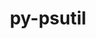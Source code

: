 ---
title: "py-psutil"
layout: cache
categories: [package, develop-2024-03-10]
meta: {"versions": ["5.9.5"], "compilers": ["apple-clang@=15.0.0", "cce@=15.0.1", "gcc@=11.1.0", "gcc@=11.4.0", "gcc@=7.3.1", "gcc@=7.5.0", "gcc@=9.4.0", "oneapi@=2024.0.0"], "oss": ["amzn2", "rhel8", "ubuntu18.04", "ubuntu20.04", "ubuntu22.04", "ventura"], "platforms": ["darwin", "linux"], "targets": ["aarch64", "neoverse_n1", "neoverse_v1", "neoverse_v2", "ppc64le", "x86_64_v3", "zen4"], "stacks": ["aws-isc", "aws-isc-aarch64", "data-vis-sdk", "e4s", "e4s-cray-rhel", "e4s-neoverse-v2", "e4s-neoverse_v1", "e4s-oneapi", "e4s-power", "ml-darwin-aarch64-mps", "ml-linux-x86_64-cpu", "ml-linux-x86_64-cuda", "ml-linux-x86_64-rocm", "radiuss", "root"], "num_specs": 21, "num_specs_by_stack": {"root": 21, "ml-darwin-aarch64-mps": 1, "aws-isc-aarch64": 2, "aws-isc": 1, "e4s-cray-rhel": 1, "radiuss": 1, "e4s-power": 2, "data-vis-sdk": 2, "e4s-neoverse_v1": 2, "e4s-neoverse-v2": 2, "e4s": 3, "ml-linux-x86_64-cpu": 2, "ml-linux-x86_64-cuda": 2, "ml-linux-x86_64-rocm": 1, "e4s-oneapi": 2}}
spec_details: [{"hash": "djmtz6fq3taasrk4wwomxm64jzzjwcq3", "compiler": "apple-clang@=15.0.0", "versions": ["5.9.5"], "os": "ventura", "platform": "darwin", "target": "aarch64", "variants": ["build_system=python_pip"], "stacks": ["root", "ml-darwin-aarch64-mps"], "size": "-", "tarball": "https://binaries.spack.io/develop-2024-03-10/build_cache/darwin-ventura-aarch64/apple-clang-15.0.0/py-psutil-5.9.5/darwin-ventura-aarch64-apple-clang-15.0.0-py-psutil-5.9.5-djmtz6fq3taasrk4wwomxm64jzzjwcq3.spack"}, {"hash": "v5sx5l6omqcsx2lzntweubfm4cy7vz7i", "compiler": "gcc@=7.3.1", "versions": ["5.9.5"], "os": "amzn2", "platform": "linux", "target": "aarch64", "variants": ["build_system=python_pip"], "stacks": ["root", "aws-isc-aarch64"], "size": "-", "tarball": "https://binaries.spack.io/develop-2024-03-10/build_cache/linux-amzn2-aarch64/gcc-7.3.1/py-psutil-5.9.5/linux-amzn2-aarch64-gcc-7.3.1-py-psutil-5.9.5-v5sx5l6omqcsx2lzntweubfm4cy7vz7i.spack"}, {"hash": "sxfqym2u2kaw2t2rvgogzpi6tigz2dzw", "compiler": "gcc@=7.3.1", "versions": ["5.9.5"], "os": "amzn2", "platform": "linux", "target": "neoverse_n1", "variants": ["build_system=python_pip"], "stacks": ["root", "aws-isc-aarch64"], "size": "-", "tarball": "https://binaries.spack.io/develop-2024-03-10/build_cache/linux-amzn2-neoverse_n1/gcc-7.3.1/py-psutil-5.9.5/linux-amzn2-neoverse_n1-gcc-7.3.1-py-psutil-5.9.5-sxfqym2u2kaw2t2rvgogzpi6tigz2dzw.spack"}, {"hash": "xwnwzpry446d355ol4d5e57j2ucm73nk", "compiler": "gcc@=7.3.1", "versions": ["5.9.5"], "os": "amzn2", "platform": "linux", "target": "x86_64_v3", "variants": ["build_system=python_pip"], "stacks": ["root", "aws-isc"], "size": "-", "tarball": "https://binaries.spack.io/develop-2024-03-10/build_cache/linux-amzn2-x86_64_v3/gcc-7.3.1/py-psutil-5.9.5/linux-amzn2-x86_64_v3-gcc-7.3.1-py-psutil-5.9.5-xwnwzpry446d355ol4d5e57j2ucm73nk.spack"}, {"hash": "fksxwem3fc5e2mbny2mggzouiootn7os", "compiler": "cce@=15.0.1", "versions": ["5.9.5"], "os": "rhel8", "platform": "linux", "target": "zen4", "variants": ["build_system=python_pip"], "stacks": ["root", "e4s-cray-rhel"], "size": "-", "tarball": "https://binaries.spack.io/develop-2024-03-10/build_cache/linux-rhel8-zen4/cce-15.0.1/py-psutil-5.9.5/linux-rhel8-zen4-cce-15.0.1-py-psutil-5.9.5-fksxwem3fc5e2mbny2mggzouiootn7os.spack"}, {"hash": "n3yircqkv3gstz2tveehj47sn3qx2ekt", "compiler": "gcc@=7.5.0", "versions": ["5.9.5"], "os": "ubuntu18.04", "platform": "linux", "target": "x86_64_v3", "variants": ["build_system=python_pip"], "stacks": ["root", "radiuss"], "size": "-", "tarball": "https://binaries.spack.io/develop-2024-03-10/build_cache/linux-ubuntu18.04-x86_64_v3/gcc-7.5.0/py-psutil-5.9.5/linux-ubuntu18.04-x86_64_v3-gcc-7.5.0-py-psutil-5.9.5-n3yircqkv3gstz2tveehj47sn3qx2ekt.spack"}, {"hash": "sdxkolvo2iqxw7nws4raittpba6lm6ko", "compiler": "gcc@=9.4.0", "versions": ["5.9.5"], "os": "ubuntu20.04", "platform": "linux", "target": "ppc64le", "variants": ["build_system=python_pip"], "stacks": ["e4s-power", "root"], "size": "-", "tarball": "https://binaries.spack.io/develop-2024-03-10/build_cache/linux-ubuntu20.04-ppc64le/gcc-9.4.0/py-psutil-5.9.5/linux-ubuntu20.04-ppc64le-gcc-9.4.0-py-psutil-5.9.5-sdxkolvo2iqxw7nws4raittpba6lm6ko.spack"}, {"hash": "wb27nregnvadb3fxct56bd6hhytnvk5t", "compiler": "gcc@=9.4.0", "versions": ["5.9.5"], "os": "ubuntu20.04", "platform": "linux", "target": "ppc64le", "variants": ["build_system=python_pip"], "stacks": ["e4s-power", "root"], "size": "-", "tarball": "https://binaries.spack.io/develop-2024-03-10/build_cache/linux-ubuntu20.04-ppc64le/gcc-9.4.0/py-psutil-5.9.5/linux-ubuntu20.04-ppc64le-gcc-9.4.0-py-psutil-5.9.5-wb27nregnvadb3fxct56bd6hhytnvk5t.spack"}, {"hash": "7c2iafr66mwxopb23t5z4hshuhvo3red", "compiler": "gcc@=11.1.0", "versions": ["5.9.5"], "os": "ubuntu20.04", "platform": "linux", "target": "x86_64_v3", "variants": ["build_system=python_pip"], "stacks": ["data-vis-sdk", "root"], "size": "-", "tarball": "https://binaries.spack.io/develop-2024-03-10/build_cache/linux-ubuntu20.04-x86_64_v3/gcc-11.1.0/py-psutil-5.9.5/linux-ubuntu20.04-x86_64_v3-gcc-11.1.0-py-psutil-5.9.5-7c2iafr66mwxopb23t5z4hshuhvo3red.spack"}, {"hash": "fnqzwobbznvsfq66sf44hke5chzvdc46", "compiler": "gcc@=11.1.0", "versions": ["5.9.5"], "os": "ubuntu20.04", "platform": "linux", "target": "x86_64_v3", "variants": ["build_system=python_pip"], "stacks": ["data-vis-sdk", "root"], "size": "-", "tarball": "https://binaries.spack.io/develop-2024-03-10/build_cache/linux-ubuntu20.04-x86_64_v3/gcc-11.1.0/py-psutil-5.9.5/linux-ubuntu20.04-x86_64_v3-gcc-11.1.0-py-psutil-5.9.5-fnqzwobbznvsfq66sf44hke5chzvdc46.spack"}, {"hash": "t7p6xf3zjwrf3tgbg7kdacgecq5xknpw", "compiler": "gcc@=11.4.0", "versions": ["5.9.5"], "os": "ubuntu22.04", "platform": "linux", "target": "neoverse_v1", "variants": ["build_system=python_pip"], "stacks": ["root", "e4s-neoverse_v1"], "size": "-", "tarball": "https://binaries.spack.io/develop-2024-03-10/build_cache/linux-ubuntu22.04-neoverse_v1/gcc-11.4.0/py-psutil-5.9.5/linux-ubuntu22.04-neoverse_v1-gcc-11.4.0-py-psutil-5.9.5-t7p6xf3zjwrf3tgbg7kdacgecq5xknpw.spack"}, {"hash": "6nrbx74hrx4hihvwcrertv6qbtdau2nt", "compiler": "gcc@=11.4.0", "versions": ["5.9.5"], "os": "ubuntu22.04", "platform": "linux", "target": "neoverse_v1", "variants": ["build_system=python_pip"], "stacks": ["root", "e4s-neoverse_v1"], "size": "-", "tarball": "https://binaries.spack.io/develop-2024-03-10/build_cache/linux-ubuntu22.04-neoverse_v1/gcc-11.4.0/py-psutil-5.9.5/linux-ubuntu22.04-neoverse_v1-gcc-11.4.0-py-psutil-5.9.5-6nrbx74hrx4hihvwcrertv6qbtdau2nt.spack"}, {"hash": "redjedz6jeyte6kh6wonqzuuq3qeu2xm", "compiler": "gcc@=11.4.0", "versions": ["5.9.5"], "os": "ubuntu22.04", "platform": "linux", "target": "neoverse_v2", "variants": ["build_system=python_pip"], "stacks": ["root", "e4s-neoverse-v2"], "size": "-", "tarball": "https://binaries.spack.io/develop-2024-03-10/build_cache/linux-ubuntu22.04-neoverse_v2/gcc-11.4.0/py-psutil-5.9.5/linux-ubuntu22.04-neoverse_v2-gcc-11.4.0-py-psutil-5.9.5-redjedz6jeyte6kh6wonqzuuq3qeu2xm.spack"}, {"hash": "uggnxjowek6oped3ahteqeawre5ncjiy", "compiler": "gcc@=11.4.0", "versions": ["5.9.5"], "os": "ubuntu22.04", "platform": "linux", "target": "neoverse_v2", "variants": ["build_system=python_pip"], "stacks": ["root", "e4s-neoverse-v2"], "size": "-", "tarball": "https://binaries.spack.io/develop-2024-03-10/build_cache/linux-ubuntu22.04-neoverse_v2/gcc-11.4.0/py-psutil-5.9.5/linux-ubuntu22.04-neoverse_v2-gcc-11.4.0-py-psutil-5.9.5-uggnxjowek6oped3ahteqeawre5ncjiy.spack"}, {"hash": "5p63st6q56k3rnltyy6rf4tfsakyu734", "compiler": "gcc@=11.4.0", "versions": ["5.9.5"], "os": "ubuntu22.04", "platform": "linux", "target": "x86_64_v3", "variants": ["build_system=python_pip"], "stacks": ["root", "e4s"], "size": "-", "tarball": "https://binaries.spack.io/develop-2024-03-10/build_cache/linux-ubuntu22.04-x86_64_v3/gcc-11.4.0/py-psutil-5.9.5/linux-ubuntu22.04-x86_64_v3-gcc-11.4.0-py-psutil-5.9.5-5p63st6q56k3rnltyy6rf4tfsakyu734.spack"}, {"hash": "63fsr2ywzu5dhsyktn3znkbk3qftybej", "compiler": "gcc@=11.4.0", "versions": ["5.9.5"], "os": "ubuntu22.04", "platform": "linux", "target": "x86_64_v3", "variants": ["build_system=python_pip"], "stacks": ["root", "e4s"], "size": "-", "tarball": "https://binaries.spack.io/develop-2024-03-10/build_cache/linux-ubuntu22.04-x86_64_v3/gcc-11.4.0/py-psutil-5.9.5/linux-ubuntu22.04-x86_64_v3-gcc-11.4.0-py-psutil-5.9.5-63fsr2ywzu5dhsyktn3znkbk3qftybej.spack"}, {"hash": "vr7oxiaxaqoq75yqqpzi76ntwa4ww7g6", "compiler": "gcc@=11.4.0", "versions": ["5.9.5"], "os": "ubuntu22.04", "platform": "linux", "target": "x86_64_v3", "variants": ["build_system=python_pip"], "stacks": ["root", "e4s"], "size": "-", "tarball": "https://binaries.spack.io/develop-2024-03-10/build_cache/linux-ubuntu22.04-x86_64_v3/gcc-11.4.0/py-psutil-5.9.5/linux-ubuntu22.04-x86_64_v3-gcc-11.4.0-py-psutil-5.9.5-vr7oxiaxaqoq75yqqpzi76ntwa4ww7g6.spack"}, {"hash": "i3ellq42zhl6hmi6crdlioortdl7ekps", "compiler": "gcc@=11.4.0", "versions": ["5.9.5"], "os": "ubuntu22.04", "platform": "linux", "target": "x86_64_v3", "variants": ["build_system=python_pip"], "stacks": ["root", "ml-linux-x86_64-cpu", "ml-linux-x86_64-cuda", "ml-linux-x86_64-rocm"], "size": "-", "tarball": "https://binaries.spack.io/develop-2024-03-10/build_cache/linux-ubuntu22.04-x86_64_v3/gcc-11.4.0/py-psutil-5.9.5/linux-ubuntu22.04-x86_64_v3-gcc-11.4.0-py-psutil-5.9.5-i3ellq42zhl6hmi6crdlioortdl7ekps.spack"}, {"hash": "ymiloaid3gnbcfnvtjht3umzhayvfdml", "compiler": "gcc@=11.4.0", "versions": ["5.9.5"], "os": "ubuntu22.04", "platform": "linux", "target": "x86_64_v3", "variants": ["build_system=python_pip"], "stacks": ["root", "ml-linux-x86_64-cpu", "ml-linux-x86_64-cuda"], "size": "-", "tarball": "https://binaries.spack.io/develop-2024-03-10/build_cache/linux-ubuntu22.04-x86_64_v3/gcc-11.4.0/py-psutil-5.9.5/linux-ubuntu22.04-x86_64_v3-gcc-11.4.0-py-psutil-5.9.5-ymiloaid3gnbcfnvtjht3umzhayvfdml.spack"}, {"hash": "esgphdess6flykpz6col3h3ovc4pkxln", "compiler": "oneapi@=2024.0.0", "versions": ["5.9.5"], "os": "ubuntu22.04", "platform": "linux", "target": "x86_64_v3", "variants": ["build_system=python_pip"], "stacks": ["root", "e4s-oneapi"], "size": "-", "tarball": "https://binaries.spack.io/develop-2024-03-10/build_cache/linux-ubuntu22.04-x86_64_v3/oneapi-2024.0.0/py-psutil-5.9.5/linux-ubuntu22.04-x86_64_v3-oneapi-2024.0.0-py-psutil-5.9.5-esgphdess6flykpz6col3h3ovc4pkxln.spack"}, {"hash": "pie2pnkg3233rlsfcffngexsv636vckw", "compiler": "oneapi@=2024.0.0", "versions": ["5.9.5"], "os": "ubuntu22.04", "platform": "linux", "target": "x86_64_v3", "variants": ["build_system=python_pip"], "stacks": ["root", "e4s-oneapi"], "size": "-", "tarball": "https://binaries.spack.io/develop-2024-03-10/build_cache/linux-ubuntu22.04-x86_64_v3/oneapi-2024.0.0/py-psutil-5.9.5/linux-ubuntu22.04-x86_64_v3-oneapi-2024.0.0-py-psutil-5.9.5-pie2pnkg3233rlsfcffngexsv636vckw.spack"}]
---